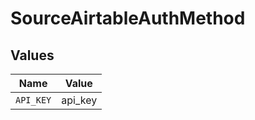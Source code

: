 # SourceAirtableAuthMethod


## Values

| Name      | Value     |
| --------- | --------- |
| `API_KEY` | api_key   |